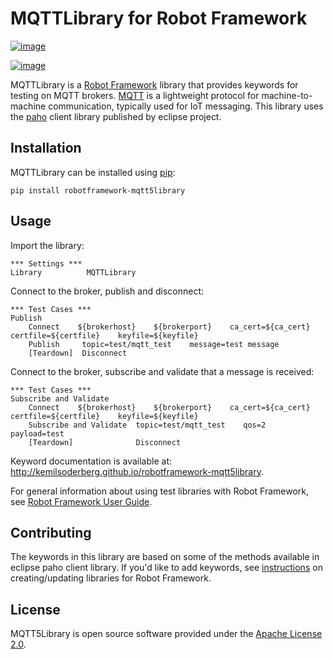 MQTTLibrary for Robot Framework
===============================

[![image](https://travis-ci.org/randomsync/robotframework-mqttlibrary.svg?branch=master)](https://travis-ci.org/randomsync/robotframework-mqttlibrary)

[![image](https://badge.fury.io/py/robotframework-mqttlibrary.svg)](https://badge.fury.io/py/robotframework-mqttlibrary)

MQTTLibrary is a [Robot Framework](http://robotframework.org) library
that provides keywords for testing on MQTT brokers.
[MQTT](http://mqtt.org/) is a lightweight protocol for
machine-to-machine communication, typically used for IoT messaging. This
library uses the [paho](https://eclipse.org/paho/) client library
published by eclipse project.

Installation
------------

MQTTLibrary can be installed using [pip](http://pip-installer.org):

    pip install robotframework-mqtt5library

Usage
-----

Import the library:

``` {.robotframework}
*** Settings ***
Library          MQTTLibrary
```

Connect to the broker, publish and disconnect:

``` {.robotframework}
*** Test Cases ***
Publish
    Connect    ${brokerhost}    ${brokerport}    ca_cert=${ca_cert}    certfile=${certfile}    keyfile=${keyfile}
    Publish     topic=test/mqtt_test    message=test message
    [Teardown]  Disconnect
```

Connect to the broker, subscribe and validate that a message is
received:

``` {.robotframework}
*** Test Cases ***
Subscribe and Validate
    Connect    ${brokerhost}    ${brokerport}    ca_cert=${ca_cert}    certfile=${certfile}    keyfile=${keyfile}
    Subscribe and Validate  topic=test/mqtt_test    qos=2   payload=test
    [Teardown]              Disconnect
```

Keyword documentation is available at:
<http://kemilsoderberg.github.io/robotframework-mqtt5library>.

For general information about using test libraries with Robot Framework,
see [Robot Framework User
Guide](http://robotframework.org/robotframework/latest/RobotFrameworkUserGuide.html#using-test-libraries).

Contributing
------------

The keywords in this library are based on some of the methods available
in eclipse paho client library. If you\'d like to add keywords, see
[instructions]() on creating/updating libraries for Robot Framework.

License
-------

MQTT5Library is open source software provided under the [Apache License
2.0](http://apache.org/licenses/LICENSE-2.0).
